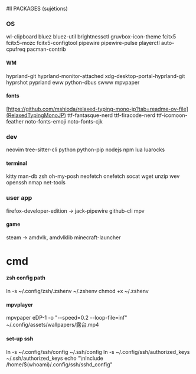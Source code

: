 #ll PACKAGES (sujétions)

### OS

wl-clipboard
bluez
bluez-util
brightnessctl
gruvbox-icon-theme
fcitx5
fcitx5-mozc
fcitx5-configtool
pipewire
pipewire-pulse
playerctl
auto-cpufreq
pacman-contrib

#### WM

hyprland-git
hyprland-monitor-attached
xdg-desktop-portal-hyprland-git
hyprshot
pyprland
eww
python-dbus
swww
mpvpaper

#### fonts

[https://github.com/mshioda/relaxed-typing-mono-jp?tab=readme-ov-file](RelaxedTypingMonoJP)
ttf-fantasque-nerd
ttf-firacode-nerd
ttf-icomoon-feather
noto-fonts-emoji
noto-fonts-cjk

### dev

neovim
tree-sitter-cli
python
python-pip
nodejs
npm
lua
luarocks

#### terminal

kitty
man-db
zsh
oh-my-posh
neofetch
onefetch
socat
wget
unzip
wev
openssh
nmap
net-tools

### user app

firefox-developer-edition -> jack-pipewire
github-cli
mpv

#### game

steam -> amdvlk, amdvlklib
minecraft-launcher

# cmd

#### zsh config path

ln -s ~/.config/zsh/.zshenv ~/.zshenv
chmod +x ~/.zshenv

#### mpvplayer 
mpvpaper eDP-1 -o "--speed=0.2 --loop-file=inf"  ~/.config/assets/wallpapers/露台.mp4

#### set-up ssh

ln -s ~/.config/ssh/config ~/.ssh/config
ln -s ~/.config/ssh/authorized_keys ~/.ssh/authorized_keys
echo "\nInclude /home/$(whoami)/.config/ssh/sshd_config"
